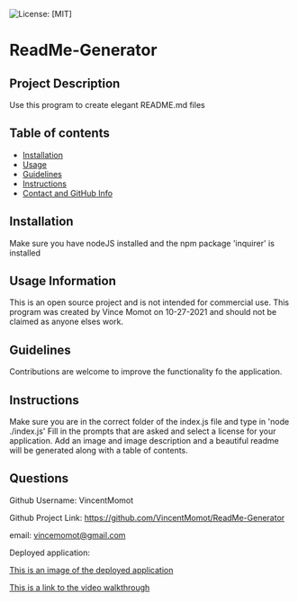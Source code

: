 ![License: [MIT]](https://img.shields.io/badge/License-[MIT]-blue.svg)
# ReadMe-Generator
 
## Project Description
Use this program to create elegant README.md files


## Table of contents
* [Installation](#installation)
* [Usage](#usage)
* [Guidelines](#guidelines)
* [Instructions](#instructions)
* [Contact and GitHub Info](contact-and-github-info)

## Installation
<a name="i"></a>
Make sure you have nodeJS installed and the npm package 'inquirer' is installed

<a name="u"></a>
## Usage Information
This is an open source project and is not intended for commercial use.
This program was created by Vince Momot on 10-27-2021 and should not be claimed as anyone elses work.

<a name="g"></a>
## Guidelines
Contributions are welcome to improve the functionality fo the application.

## Instructions
Make sure you are in the correct folder of the index.js file and type in 'node ./index.js'
Fill in the prompts that are asked and select a license for your application. 
Add an image and image description and a beautiful readme will be generated along with a table of contents.

<a name="c"></a>
## Questions 

Github Username: VincentMomot 

Github Project Link: https://github.com/VincentMomot/ReadMe-Generator 
 
email: vincemomot@gmail.com

Deployed application:

[This is an image of the deployed application](./image.png)

[This is a link to the video walkthrough](https://youtu.be/yf8zwMTZ9HE)
